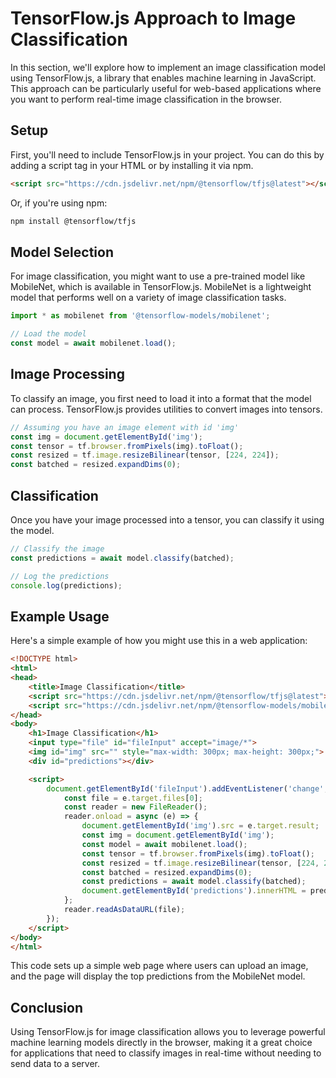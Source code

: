 # TensorFlow.js Approach to Image Classification

In this section, we'll explore how to implement an image classification model using TensorFlow.js, a library that enables machine learning in JavaScript. This approach can be particularly useful for web-based applications where you want to perform real-time image classification in the browser.

## Setup

First, you'll need to include TensorFlow.js in your project. You can do this by adding a script tag in your HTML or by installing it via npm.

```html
<script src="https://cdn.jsdelivr.net/npm/@tensorflow/tfjs@latest"></script>
```

Or, if you're using npm:

```bash
npm install @tensorflow/tfjs
```

## Model Selection

For image classification, you might want to use a pre-trained model like MobileNet, which is available in TensorFlow.js. MobileNet is a lightweight model that performs well on a variety of image classification tasks.

```javascript
import * as mobilenet from '@tensorflow-models/mobilenet';

// Load the model
const model = await mobilenet.load();
```

## Image Processing

To classify an image, you first need to load it into a format that the model can process. TensorFlow.js provides utilities to convert images into tensors.

```javascript
// Assuming you have an image element with id 'img'
const img = document.getElementById('img');
const tensor = tf.browser.fromPixels(img).toFloat();
const resized = tf.image.resizeBilinear(tensor, [224, 224]);
const batched = resized.expandDims(0);
```

## Classification

Once you have your image processed into a tensor, you can classify it using the model.

```javascript
// Classify the image
const predictions = await model.classify(batched);

// Log the predictions
console.log(predictions);
```

## Example Usage

Here's a simple example of how you might use this in a web application:

```html
<!DOCTYPE html>
<html>
<head>
    <title>Image Classification</title>
    <script src="https://cdn.jsdelivr.net/npm/@tensorflow/tfjs@latest"></script>
    <script src="https://cdn.jsdelivr.net/npm/@tensorflow-models/mobilenet"></script>
</head>
<body>
    <h1>Image Classification</h1>
    <input type="file" id="fileInput" accept="image/*">
    <img id="img" src="" style="max-width: 300px; max-height: 300px;">
    <div id="predictions"></div>

    <script>
        document.getElementById('fileInput').addEventListener('change', async (e) => {
            const file = e.target.files[0];
            const reader = new FileReader();
            reader.onload = async (e) => {
                document.getElementById('img').src = e.target.result;
                const img = document.getElementById('img');
                const model = await mobilenet.load();
                const tensor = tf.browser.fromPixels(img).toFloat();
                const resized = tf.image.resizeBilinear(tensor, [224, 224]);
                const batched = resized.expandDims(0);
                const predictions = await model.classify(batched);
                document.getElementById('predictions').innerHTML = predictions.map(p => `${p.className}: ${p.probability.toFixed(2)}`).join('<br>');
            };
            reader.readAsDataURL(file);
        });
    </script>
</body>
</html>
```

This code sets up a simple web page where users can upload an image, and the page will display the top predictions from the MobileNet model.

## Conclusion

Using TensorFlow.js for image classification allows you to leverage powerful machine learning models directly in the browser, making it a great choice for applications that need to classify images in real-time without needing to send data to a server.